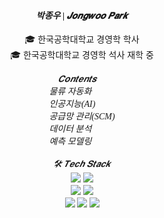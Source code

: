 <!DOCTYPE html>
<html>
<h4 align="center" style="font-style: italic; font-family: 'Times New Roman', serif;">
  박종우 | 𝑱𝒐𝒏𝒈𝒘𝒐𝒐 𝑷𝒂𝒓𝒌
</h4>

<div align="center">
  🎓 한국공학대학교 경영학 학사<br>
  🎓 한국공학대학교 경영학 석사 재학 중<br><br>

  <div style="text-align: left; display: inline-block; max-width: 300px; font-style: italic; font-family: 'Times New Roman', serif;">
    📌 𝑪𝒐𝒏𝒕𝒆𝒏𝒕𝒔<br>
    물류 자동화<br>
    인공지능(AI)<br>
    공급망 관리(SCM)<br>
    데이터 분석<br>
    예측 모델링
  </div>
  <br><br>
  <div style="text-align: left; display: inline-block; max-width: 300px; font-style: italic; font-family: 'Times New Roman', serif;">
    🛠️ 𝑻𝒆𝒄𝒉 𝑺𝒕𝒂𝒄𝒌<br>
    <div align = "center">
  <img src = "https://img.shields.io/badge/python-3670A0?style=for-the-badge&logo=python&logoColor=ffdd54" />
  <img src = "https://img.shields.io/badge/R-276DC3?style=for-the-badge&logo=R&logoColor=white" />
</div>

<div align = "center">
  <img src = "https://img.shields.io/badge/MariaDB-003545?style=for-the-badge&logo=MariaDB&logoColor=white" />
  <img src = "https://img.shields.io/badge/MySQL-4479A1?style=for-the-badge&logo=MySQL&logoColor=white" />
</div>

<div align = "center">
  <img src = "https://img.shields.io/badge/pandas-150458.svg?style=for-the-badge&logo=pandas&logoColor=white" />
  <img src = "https://img.shields.io/badge/numpy-4d77cf.svg?style=for-the-badge&logo=numpy&logoColor=white" />
  <img src = "https://img.shields.io/badge/Matplotlib-11557c.svg?style=for-the-badge&logo=Matplotlib&logoColor=white" />
</div>
  </div>
</div>
